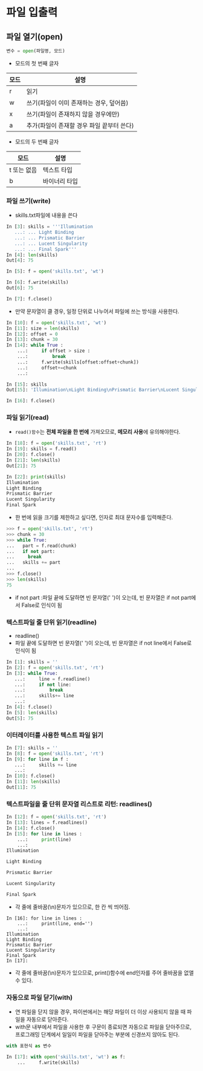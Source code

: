 # 파일 입출력

## 파일 열기(open)
```python
변수 = open(파일명, 모드)
```
- 모드의 첫 번째 글자

모드|설명
-|-
r|읽기
w|쓰기(파일이 이미 존재하는 경우, 덮어씀)
x|쓰기(파일이 존재하지 않을 경우에만)
a| 추가(파일이 존재할 경우 파일 끝부터 쓴다)

- 모드의 두 번째 글자

모드|설명
-|-
t 또는 없음| 텍스트 타입
b|바이너리 타입

### 파일 쓰기(write)
- skills.txt파일에 내용을 쓴다
```python
In [3]: skills = '''Illumination
   ...: ... Light Binding
   ...: ... Prismatic Barrier
   ...: ... Lucent Singularity
   ...: ... Final Spark'''
In [4]: len(skills)
Out[4]: 75

In [5]: f = open('skills.txt', 'wt')

In [6]: f.write(skills)
Out[6]: 75

In [7]: f.close()
```
- 만약 문자열이 클 경우, 일정 단위로 나누어서 파일에 쓰는 방식을 사용한다.
```python
In [10]: f = open('skills.txt', 'wt')
In [11]: size = len(skills)
In [12]: offset = 0
In [13]: chunk = 30
In [14]: while True :
    ...:     if offset > size :
    ...:         break
    ...:     f.write(skills[offset:offset+chunk])
    ...:     offset+=chunk
    ...: 

In [15]: skills
Out[15]: 'Illumination\nLight Binding\nPrismatic Barrier\nLucent Singularity\nFinal Spark'

In [16]: f.close()
```

### 파일 읽기(read)
- ```read()함수```는 **전체 파일을 한 번에** 가져오므로, **메모리 사용**에 유의해야한다.
```python
In [18]: f = open('skills.txt', 'rt')
In [19]: skills = f.read()
In [20]: f.close()
In [21]: len(skills)
Out[21]: 75

In [22]: print(skills)
Illumination
Light Binding
Prismatic Barrier
Lucent Singularity
Final Spark
```
- 한 번에 읽을 크기를 제한하고 싶다면, 인자로 최대 문자수를 입력해준다.
```python
>>> f = open('skills.txt', 'rt')
>>> chunk = 30
>>> while True:
...   part = f.read(chunk)
...   if not part:
...     break
...   skills += part
...
>>> f.close()
>>> len(skills)
75
```
- if not part :파일 끝에 도달하면 빈 문자열(' ')이 오는데,
빈 문자열은 if not part에서 False로 인식이 됨

### 텍스트파일 줄 단위 읽기(readline)
- readline()
- 파일 끝에 도달하면 빈 문자열(' ')이 오는데,
빈 문자열은 if not line에서 False로 인식이 됨
```python
In [1]: skills = ''
In [2]: f = open('skills.txt', 'rt')
In [3]: while True:
   ...:     line = f.readline()
   ...:     if not line:
   ...:         break
   ...:     skills+= line
   ...: 
In [4]: f.close()
In [5]: len(skills)
Out[5]: 75
```
### 이터레이터를 사용한 텍스트 파일 읽기
```python
In [7]: skills = ''
In [8]: f = open('skills.txt', 'rt')
In [9]: for line in f :
   ...:     skills += line
   ...: 
In [10]: f.close()
In [11]: len(skills)
Out[11]: 75
```
### 텍스트파일을 줄 단위 문자열 리스트로 리턴: readlines()
```python
In [12]: f = open('skills.txt', 'rt')
In [13]: lines = f.readlines()
In [14]: f.close()
In [15]: for line in lines :
    ...:     print(line)
    ...: 
Illumination

Light Binding

Prismatic Barrier

Lucent Singularity

Final Spark
```
- 각 줄에 줄바꿈(\n)문자가 있으므로, 한 칸 씩 띄어짐.

```
In [16]: for line in lines :
    ...:     print(line, end='')
    ...: 
Illumination
Light Binding
Prismatic Barrier
Lucent Singularity
Final Spark
In [17]: 
```
- 각 줄에 줄바꿈(\n)문자가 있으므로,
print()함수에 end인자를 주어 줄바꿈을 없앨 수 있다.

### 자동으로 파일 닫기(with)
- 연 파일을 닫지 않을 경우, 파이썬에서는 해당 파일이 
더 이상 사용되지 않을 때 파일을 자동으로 닫아준다.
- with문 내부에서 파일을 사용한 후 구문이 종료되면 자동으로 파일을 닫아주므로,
프로그래밍 단계에서 일일이 파일을 닫아주는 부분에 신경쓰지 않아도 된다.
```python
with 표현식 as 변수
```
```python
In [17]: with open('skills.txt', 'wt') as f:
    ...		f.write(skills)
```


